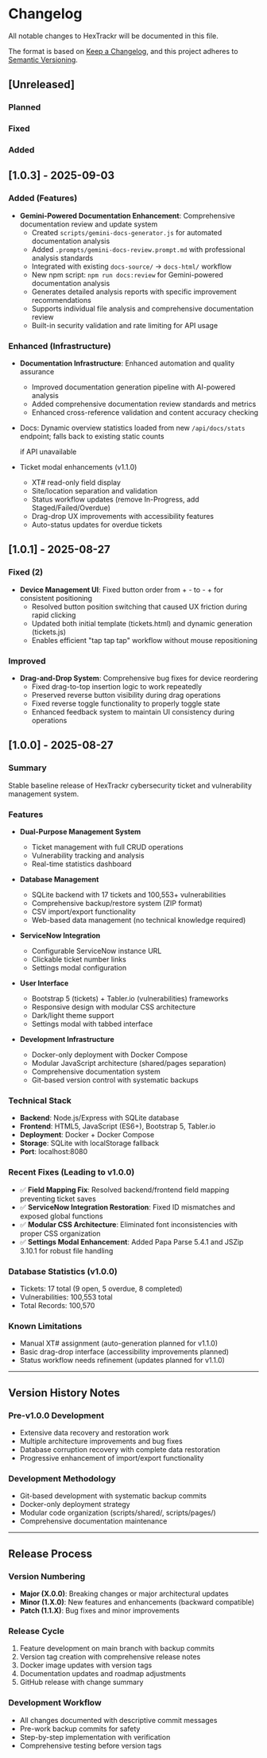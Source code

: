 # Changelog

All notable changes to HexTrackr will be documented in this file.

The format is based on [Keep a Changelog](https://keepachangelog.com/en/1.0.0/),
and this project adheres to [Semantic Versioning](https://semver.org/spec/v2.0.0.html).

## [Unreleased]

### Planned

### Fixed

### Added

## [1.0.3] - 2025-09-03

### Added (Features)

- **Gemini-Powered Documentation Enhancement**: Comprehensive documentation review and update system
  - Created `scripts/gemini-docs-generator.js` for automated documentation analysis
  - Added `.prompts/gemini-docs-review.prompt.md` with professional analysis standards
  - Integrated with existing `docs-source/` → `docs-html/` workflow
  - New npm script: `npm run docs:review` for Gemini-powered documentation analysis
  - Generates detailed analysis reports with specific improvement recommendations
  - Supports individual file analysis and comprehensive documentation review
  - Built-in security validation and rate limiting for API usage

### Enhanced (Infrastructure)

- **Documentation Infrastructure**: Enhanced automation and quality assurance
  - Improved documentation generation pipeline with AI-powered analysis
  - Added comprehensive documentation review standards and metrics
  - Enhanced cross-reference validation and content accuracy checking

- Docs: Dynamic overview statistics loaded from new `/api/docs/stats` endpoint; falls back to existing static counts

  if API unavailable

- Ticket modal enhancements (v1.1.0)
  - XT# read-only field display
  - Site/location separation and validation
  - Status workflow updates (remove In-Progress, add Staged/Failed/Overdue)
  - Drag-drop UX improvements with accessibility features
  - Auto-status updates for overdue tickets

## [1.0.1] - 2025-08-27

### Fixed (2)

- **Device Management UI**: Fixed button order from + - to - + for consistent positioning
  - Resolved button position switching that caused UX friction during rapid clicking
  - Updated both initial template (tickets.html) and dynamic generation (tickets.js)
  - Enables efficient "tap tap tap" workflow without mouse repositioning

### Improved

- **Drag-and-Drop System**: Comprehensive bug fixes for device reordering
  - Fixed drag-to-top insertion logic to work repeatedly
  - Preserved reverse button visibility during drag operations
  - Fixed reverse toggle functionality to properly toggle state
  - Enhanced feedback system to maintain UI consistency during operations

## [1.0.0] - 2025-08-27

### Summary

Stable baseline release of HexTrackr cybersecurity ticket and vulnerability management system.

### Features

- **Dual-Purpose Management System**
  - Ticket management with full CRUD operations
  - Vulnerability tracking and analysis
  - Real-time statistics dashboard

- **Database Management**
  - SQLite backend with 17 tickets and 100,553+ vulnerabilities
  - Comprehensive backup/restore system (ZIP format)
  - CSV import/export functionality
  - Web-based data management (no technical knowledge required)

- **ServiceNow Integration**
  - Configurable ServiceNow instance URL
  - Clickable ticket number links
  - Settings modal configuration

- **User Interface**
  - Bootstrap 5 (tickets) + Tabler.io (vulnerabilities) frameworks
  - Responsive design with modular CSS architecture
  - Dark/light theme support
  - Settings modal with tabbed interface

- **Development Infrastructure**
  - Docker-only deployment with Docker Compose
  - Modular JavaScript architecture (shared/pages separation)
  - Comprehensive documentation system
  - Git-based version control with systematic backups

### Technical Stack

- **Backend**: Node.js/Express with SQLite database
- **Frontend**: HTML5, JavaScript (ES6+), Bootstrap 5, Tabler.io
- **Deployment**: Docker + Docker Compose
- **Storage**: SQLite with localStorage fallback
- **Port**: localhost:8080

### Recent Fixes (Leading to v1.0.0)

- ✅ **Field Mapping Fix**: Resolved backend/frontend field mapping preventing ticket saves
- ✅ **ServiceNow Integration Restoration**: Fixed ID mismatches and exposed global functions
- ✅ **Modular CSS Architecture**: Eliminated font inconsistencies with proper CSS organization
- ✅ **Settings Modal Enhancement**: Added Papa Parse 5.4.1 and JSZip 3.10.1 for robust file handling

### Database Statistics (v1.0.0)

- Tickets: 17 total (9 open, 5 overdue, 8 completed)
- Vulnerabilities: 100,553 total
- Total Records: 100,570

### Known Limitations

- Manual XT# assignment (auto-generation planned for v1.1.0)
- Basic drag-drop interface (accessibility improvements planned)
- Status workflow needs refinement (updates planned for v1.1.0)

---

## Version History Notes

### Pre-v1.0.0 Development

- Extensive data recovery and restoration work
- Multiple architecture improvements and bug fixes
- Database corruption recovery with complete data restoration
- Progressive enhancement of import/export functionality

### Development Methodology

- Git-based development with systematic backup commits
- Docker-only deployment strategy
- Modular code organization (scripts/shared/, scripts/pages/)
- Comprehensive documentation maintenance

---

## Release Process

### Version Numbering

- **Major (X.0.0)**: Breaking changes or major architectural updates
- **Minor (1.X.0)**: New features and enhancements (backward compatible)
- **Patch (1.1.X)**: Bug fixes and minor improvements

### Release Cycle

1. Feature development on main branch with backup commits
2. Version tag creation with comprehensive release notes
3. Docker image updates with version tags
4. Documentation updates and roadmap adjustments
5. GitHub release with change summary

### Development Workflow

- All changes documented with descriptive commit messages
- Pre-work backup commits for safety
- Step-by-step implementation with verification
- Comprehensive testing before version tags
